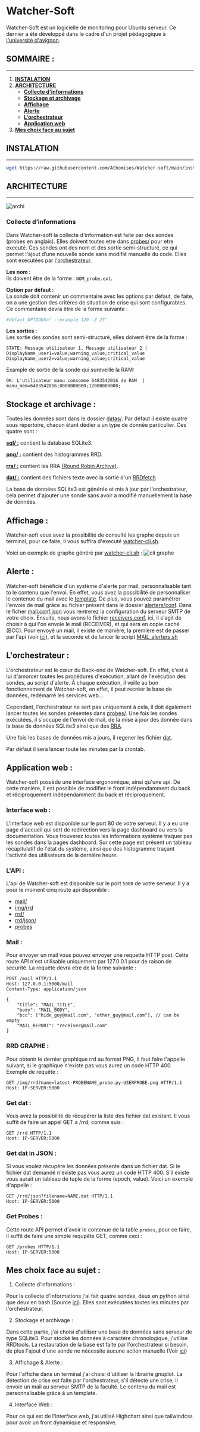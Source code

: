 # **Watcher-Soft**

Watcher-Soft est un logicielle de monitoring pour Ubuntu serveur. Ce dernier a été développé dans le cadre d'un projet pédagogique à [l'université d'avignon](https://ceri.univ-avignon.fr/).

## **SOMMAIRE :**</br>
----
1. **[INSTALATION](#INSTALATION)**</br>
1. **[ARCHITECTURE](#ARCHITECTURE)**</br>
    - **[Collecte d’informations](#Collecte-d’informations)**</br>
    - **[Stockage et archivage](#Stockage-et-archivage)**</br>
    - **[Affichage](#Affichage)**</br>
    - **[Alerte](#Alerte)**</br>
    - **[L'orchestrateur](#L'orchestrateur)**</br>
    - **[Application web](#Application-web)**</br>
1. **[Mes choix face au sujet](#Mes-choix-face-au-sujet-:)**
## **INSTALATION**
----

```bash
wget https://raw.githubusercontent.com/Athomisos/Watcher-soft/main/install.sh && chmod +x install.sh && sudo ./install.sh
```

## **ARCHITECTURE**
----
![archi](archi.png)

### **Collecte d’informations**

Dans Watcher-soft la collecte d'information est faite par des sondes (probes en anglais). Elles doivent toutes etre dans [probes/](probes/) pour etre executé. Ces sondes ont des nom et des sortie semi-structuré, ce qui permet l'ajout d’une nouvelle sonde sans modifié manuelle du code. Elles sont executées par [l'orchestrateur](#L'orchestrateur).

**Les nom :**</br>
Ils doivent être de la forme : `NOM_probe.ext`.

**Option par défaut :**</br>
La sonde doit contenir un commentaire avec les options par défaut, de faite, on a une gestion des critères de situation de crise qui sont configurables. Ce commentaire devra être de la forme suivante : 
```python
#défaut_OPTIONS=" --example 120 -Z 25"
```
 
**Les sorties :**</br>
Les sortie des sondes sont semi-structuré, elles doivent être de la forme :
```
STATE: Message utilisateur 1, Message utilisateur 2 | DisplayName_user1=value;warning_value;critical_value DisplayName_user2=value;warning_value;critical_value
```
Example de sortie de la sonde qui sureveille la RAM:
```
OK: L'utilisateur manu consomme 6483542016 de RAM  | manu_mem=6483542016;8000000000;12000000000; 
```
## **Stockage et archivage :**

Toutes les données sont dans le dossier [datas/](datas/). Par défaut il existe quatre sous répertoire, chacun étant dédier a un type de donnée particulier. Ces quatre sont :

**[sql/ :](datas/sql)** contient la database SQLite3.

**[png/ :](datas/png)** contient des histogrammes RRD.

**[rra/ :](datas/rra)** contient les RRA [(Round Robin Archive)](https://oss.oetiker.ch/rrdtool/doc/rrdtool.en.html).

**[dat/ :](datas/dat)** contient des fichiers texte avec la sortie d'un [RRDfetch](https://oss.oetiker.ch/rrdtool/doc/rrdfetch.en.html) .

La base de données SQLite3 est générée et mis à jour par l'orchestrateur, cela permet d'ajouter une sonde sans avoir a modifié manuellement la base de données.

## **Affichage :**

Watcher-soft vous avez la possibilité de consulté les graphe depuis un terminal, pour ce faire, il vous suffira d'executé [watcher-cli.sh](cli/watcher-cli.sh).

Voici un exemple de graphe généré par [watcher-cli.sh](cli/watcher-cli.sh) :
![cli graphe](CLI_graphe.png)

## **Alerte :**

Watcher-soft bénéficie d'un système d'alerte par mail, personnalisable tant to le contenu que l'envoi. En effet, vous avez la possibilité de personnaliser le contenue du mail avec le [template](alerters/templates/mail.txt). De plus, vous pouvez paramétrer l'envoie de mail grâce au fichier présent dans le dossier [alerters/conf](alerters/conf/). Dans le ficher [mail.conf.json](alerters/conf/mail.conf.json) vous rentrerez la configuration du serveur SMTP de votre choix. Ensuite, nous avons le fichier [receivers.conf](alerters/conf/receivers.conf), ici, il s'agit de choisir à qui l'on envoie le mail (RECEIVER), et qui sera en copie caché (BCC).
Pour envoyé un mail, il existe de manière, la première est de passer par l'api (voir [ici](#api)), et la seconde et de lancer le script [MAIL_alerters.sh](alerters/MAIL_alerters.sh)

## **L'orchestrateur :**

L'orchestrateur est le cœur du Back-end de Watcher-soft. En effet, c'est à lui d'amorcer toutes les procédures d'exécution, allant de l'exécution des sondes, au script d'alerte. À chaque exécution, il veille au bon fonctionnement de Watcher-soft, en effet, il peut recréer la base de données, redémarré les services web...

Cependant, l'orchestrateur ne sert pas uniquement à cela, il doit également lancer toutes les sondes présentes dans [probes/](probes/). Une fois les sondes exécutées, il s'occupe de l'envoi de mail, de la mise à jour des donnée dans la base de données SQLite3 ainsi que des [RRA](https://oss.oetiker.ch/rrdtool/doc/rrdtool.en.html).

Une fois les bases de données mis a jours, il regener les fichier [dat](datas/dat).

Par défaut il sera lancer toute les minutes par la crontab.

## **Application web :**

Watcher-soft possède une interface ergonomique, ainsi qu'une api. De cette manière, il est possible de modifier le front indépendamment du back et réciproquement indépendamment du back et réciproquement.

### **Interface web :**


L'interface web est disponible sur le port 80 de votre serveur. Il y a eu une page d'accueil qui sert de redirection vers la page dashboard ou vers la documentation. Vous trouverez toutes les informations système traquer pas les sondes dans la pages dashboard. Sur cette page est présent un tableau récapitulatif de l'état du système, ainsi que des histogramme traçant l'activité des utilisateurs de la dernière heure.

### **L'API :**
L'api de Watcher-soft est disponible sur le port `5000` de votre serveur. Il y a pour le moment cinq route api disponible : 
- [mail/](#mail)
- [img/rrd](#RRD-GRAPHE)
- [rrd/](#dat)
- [rrd/json/](#Get-dat-in-JSON-:)
- [probes](#get-probe)
### **Mail :**

Pour envoyer un mail vous pouvez envoyer une requette HTTP post. Cette route API n'est utilisable uniquement par 127.0.0.1 pour de raison de securité. La requête devra etre de la forme suivante :
```HTTP
POST /mail HTTP/1.1
Host: 127.0.0.1:5000/mail
Content-Type: application/json

{
    "title": "MAIL_TITLE",
    "body": "MAIL_BODY",
    "bcc": ["hide_guy@mail.com", "other_guy@mail.com"], // can be empty
    "MAIL_REPORT": "receiver@mail.com"
}
```

### **RRD GRAPHE :**
Pour obtenir le dernier graphique rrd au format PNG, il faut faire l'appelle suivant, si le graphique n'existe pas vous aurez un code HTTP 400.
Exemple de requête :
```HTTP
GET /img/rrd?name=latest-PROBENAME_probe.py-USERPROBE.png HTTP/1.1
Host: IP-SERVER:5000
```

### **Get dat :**
Vous avez la possibilité de récupérer la liste des fichier dat existant. Il vous suffit de faire un appel GET a /rrd, comme suis :
```HTTP
GET /rrd HTTP/1.1
Host: IP-SERVER:5000
```
### **Get dat in JSON :**
Si vous voulez récupère les données présente dans un fichier dat. Si le fichier dat demandé n'existe pas vous aurez un code HTTP 400. S'il existe vous aurait un tableau de tuple de la forme (epoch, value). Voici un exemple d'appelle :
```HTTP
GET /rrd/json?filename=NAME.dat HTTP/1.1
Host: IP-SERVER:5000
```
### **Get Probes :**

Cette route API permet d'avoir le contenue de la table `probes`, pour ce faire, il suffit de faire une simple requpête GET, comme ceci :
```HTTP
GET /probes HTTP/1.1
Host: IP-SERVER:5000
```

## **Mes choix face au sujet :**

 1. Collecte d’informations :

Pour la collecte d'informations j'ai fait quatre sondes, deux en python ainsi que deux en bash (Source [ici](probe/)). Elles sont exécutées toutes les minutes par l'orchestrateur.

2. Stockage et archivage :

Dans cette partie, j'ai choisi d'utiliser une base de données sans serveur de type SQLite3. Pour stocké les données à caractère chronologique, j'utilise RRDtools.
La restauration de la base est faite par l'orchestrateur si besoin, de plus l'ajout d'une sonde ne nécessite aucune action manuelle (Voir [ici](#Collecte-d’informations))

3. Affichage & Alerte :

Pour l'affiche dans un terminal j'ai choisi d'utiliser la librairie gnuplot. La détection de crise est faite par l'orchestrateur, s'il détecte une crise, il envoie un mail au serveur SMTP de la faculté. Le contenu du mail est personnalisable grâce à un template.

4. Interface Web :

Pour ce qui est de l'interface web, j'ai utilisé Highchart ainsi que tailwindcss pour avoir un front dynamique et responsive.
